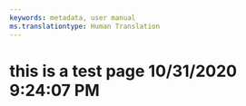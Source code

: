 ```yaml
---
keywords: metadata, user manual
ms.translationtype: Human Translation
---
```

# this is a test page 10/31/2020 9:24:07 PM